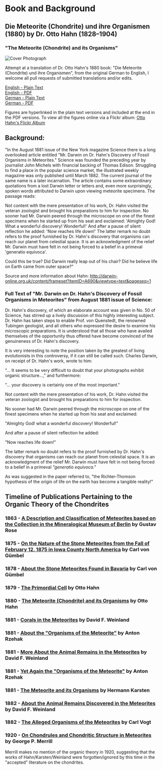 # Book and Background
## Die Meteorite (Chondrite) und ihre Organismen (1880) by Dr. Otto Hahn (1828–1904)
### "The Meteorite (Chondrite) and its Organisms"

![Cover Photograph](https://cdn.solaranamnesis.com/OttoHahn/figures/meteorite_22-3_edit-b.jpg)

Attempt at a translation of Dr. Otto Hahn's 1880 book: "Die Meteorite (Chondrite) und ihre Organismen", from the original German to English, I welcome all pull requests of submitted translations and/or edits.

[English - Plain Text](https://github.com/solaranamnesis/ottohahn/blob/master/DIE-METEORITE-(CHONDRITE)-UND-IHRE-ORGANISMEN/full-text-english.md)  
[English - PDF](https://cdn.solaranamnesis.com/OttoHahn/otto_hahn_die_meteorite_und_ihre_organismen_english_PDFlaTex.pdf)   
[German - Plain Text](https://github.com/solaranamnesis/ottohahn/blob/master/DIE-METEORITE-(CHONDRITE)-UND-IHRE-ORGANISMEN/full-text-german.md)  
[German - PDF](https://cdn.solaranamnesis.com/OttoHahn/otto_hahn_die_meteorite_und_ihre_organismen_german_PDFlaTex.pdf)  

Figures are hyperlinked in the plain text versions and included at the end in the PDF versions. To view all the figures online via  a Flickr album: [Otto Hahn's Flickr Album](https://www.flickr.com/photos/solaranamnesis/albums/72157709097254482)

## Background:

"In the August 1881 issue of the New York magazine Science there is a long overlooked article entitled "Mr. Darwin on Dr. Hahn's Discovery of Fossil Organisms in Meteorites." Science was founded the preceding year by journalist John Michels with financial backing of Thomas Edison. Struggling to find a place in the popular science market, the illustrated weekly magazine was only published until March 1882. The current journal of the same name is a later incarnation. The article contains some extraordinary quotations from a lost Darwin letter or letters and, even more surprisingly, spoken words attributed to Darwin upon viewing meteorite specimens. The passage reads:

Not content with the mere presentation of his work, Dr. Hahn visited the veteran zoologist and brought his preparations to him for inspection.
No sooner had Mr. Darwin peered through the microscope on one of the finest specimens when he started up from his seat and exclaimed:
'Almighty God! What a wonderful discovery! Wonderful!'
And after a pause of silent reflection he added: 'Now reaches life down!'
The latter remark no doubt refers to the proof furnished by Dr. Hahn's discovery that organisms can reach our planet from celestial space. It is an acknowledgment of the relief Mr. Darwin must have felt in not being forced to a belief in a primeval 'generatio equivoca'.

Could this be true? Did Darwin really leap out of his chair? Did he believe life on Earth came from outer space?"

Source and more information about Hahn:
http://darwin-online.org.uk/content/frameset?itemID=A690&viewtype=text&pageseq=1

### Full Text of "Mr. Darwin on Dr. Hahn's Discovery of Fossil Organisms in Meteorites" from August 1881 issue of Science:

Dr. Hahn's discovery, of which an elaborate account was given in No. 50 of Science, has stirred up a lively discussion of this highly interesting subject. Dr. Hahn has taken steps to enable Prof. von Quenstedt, the renowned Tubingen geologist, and all others who expressed the desire to examine his microscopic preparations. It is understood that all those who have availed themselves of the opportunity thus offered have become convinced of the genuineness of Dr. Hahn's discovery.

It is very interesting to note the position taken by the greatest of living evolutionists in this controversy, if it can still be called such. Charles Darwin, on receipt of Dr. Hahn's work, wrote to him:

"... It seems to be very difficult to doubt that your photographs exhibit organic structure...," and furthermore:

"... your discovery is certainly one of the most important."

Not content with the mere presentation of his work, Dr. Hahn visited the veteran zoologist and brought his preparations to him for inspection.

No sooner had Mr. Darwin peered through the microscope on one of the finest specimens when he started up from his seat and exclaimed:

"Almighty God! what a wonderful discovery! Wonderful!"

And after a pause of silent reflection he added:

"Now reaches life down!"

The latter remark no doubt refers to the proof furnished by Dr. Hahn's discovery that organisms can reach our planet from celestial space. It is an acknowledgment of the relief Mr. Darwin must have felt in not being forced to a belief in a primeval _"generatio equivoca."_

As was suggested in the paper referred to, "the Richter-Thomson hypothesis of the origin of life on the earth has become a tangible reality!"

## Timeline of Publications Pertaining to the Organic Theory of the Chondrites

### 1863 - [A Description and Classification of Meteorites based on the Collection in the Mineralogical Museum of Berlin](https://github.com/solaranamnesis/Gustav-Rose) by Gustav Rose

### 1875 - [On the Nature of the Stone Meteorites from the Fall of February 12, 1875 in Iowa County North America](https://github.com/solaranamnesis/Karl-Wilhelm-von-Gumbel) by Carl von Gümbel

### 1878 - [About the Stone Meteorites Found in Bavaria](https://github.com/solaranamnesis/Karl-Wilhelm-von-Gumbel) by Carl von Gümbel

### 1879 - [The Primordial Cell](https://github.com/solaranamnesis/ottohahn/tree/master/Die-Urzelle) by Otto Hahn

### 1880 - [The Meteorite (Chondrite) and its Organisms](https://github.com/solaranamnesis/ottohahn/tree/master/DIE-METEORITE-(CHONDRITE)-UND-IHRE-ORGANISMEN) by Otto Hahn

### 1881 - [Corals in the Meteorites](https://github.com/solaranamnesis/Das-Ausland/tree/master/1881/16/1) by David F. Weinland

### 1881 - [About the "Organisms of the Meteorite"](https://github.com/solaranamnesis/Das-Ausland/tree/master/1881/20/5) by Anton Rzehak

### 1881 - [More About the Animal Remains in the Meteorites](https://github.com/solaranamnesis/Das-Ausland/tree/master/1881/26/1) by David F. Weinland

### 1881 - [Yet Again the "Organisms of the Meteorite"](https://github.com/solaranamnesis/Das-Ausland/tree/master/1881/37/4) by Anton Rzehak

### 1881 - [The Meteorite and its Organisms](https://github.com/solaranamnesis/Hermann-Karsten) by Hermann Karsten

### 1882 - [About the Animal Remains Discovered in the Meteorites](https://github.com/solaranamnesis/David-Friedrich-Weinland) by David F. Weinland

### 1882 - [The Alleged Organisms of the Meteorites](https://github.com/solaranamnesis/Karl-Christoph-Vogt) by Carl Vogt

### 1920 - [On Chondrules and Chondritic Structure in Meteorites](https://archive.org/details/jstor-84323/) by George P. Merrill

Merrill makes no mention of the organic theory in 1920, suggesting that the works of Hahn/Karsten/Weinland were forgotten/ignored by this time in the "accepted" literature on the chondrites.
